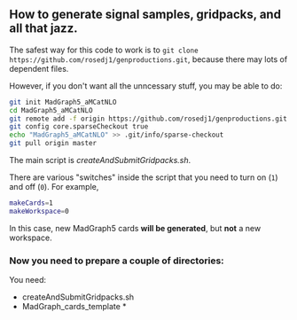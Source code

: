 ## How to generate signal samples, gridpacks, and all that jazz.

The safest way for this code to work is to `git clone https://github.com/rosedj1/genproductions.git`, because there may lots of dependent files. 

However, if you don't want all the unncessary stuff, you may be able to do:
```bash
git init MadGraph5_aMCatNLO
cd MadGraph5_aMCatNLO
git remote add -f origin https://github.com/rosedj1/genproductions.git
git config core.sparseCheckout true
echo "MadGraph5_aMCatNLO" >> .git/info/sparse-checkout
git pull origin master
``` 

The main script is *createAndSubmitGridpacks.sh*.

There are various "switches" inside the script that you need to turn on (`1`) and off (`0`). For example,

```bash
makeCards=1
makeWorkspace=0
```

In this case, new MadGraph5 cards **will be generated**, but **not** a new workspace. 

### Now you need to prepare a couple of directories:

You need:
* createAndSubmitGridpacks.sh
* MadGraph_cards_template
  * 
